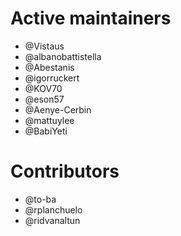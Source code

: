 # Active maintainers
* @Vistaus
* @albanobattistella
* @Abestanis
* @igorruckert
* @KOV70
* @eson57
* @Aenye-Cerbin
* @mattuylee
* @BabiYeti

# Contributors
* @to-ba
* @rplanchuelo
* @ridvanaltun
